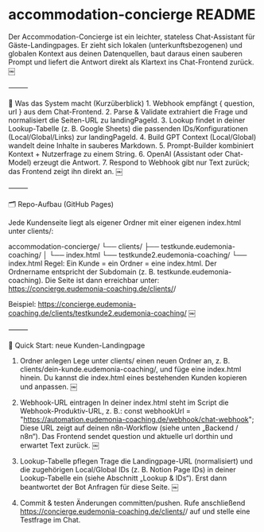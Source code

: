 # accommodation-concierge README
Der Accommodation-Concierge ist ein leichter, stateless Chat-Assistant für Gäste-Landingpages. Er zieht sich lokalen (unterkunftsbezogenen) und globalen Kontext aus deinen Datenquellen, baut daraus einen sauberen Prompt und liefert die Antwort direkt als Klartext ins Chat-Frontend zurück.  ￼

⸻

🔎 Was das System macht (Kurzüberblick)
	1.	Webhook empfängt { question, url } aus dem Chat-Frontend.
	2.	Parse & Validate extrahiert die Frage und normalisiert die Seiten-URL zu landingPageId.
	3.	Lookup findet in deiner Lookup-Tabelle (z. B. Google Sheets) die passenden IDs/Konfigurationen (Local/Global/Links) zur landingPageId.
	4.	Build GPT Context (Local/Global) wandelt deine Inhalte in sauberes Markdown.
	5.	Prompt-Builder kombiniert Kontext + Nutzerfrage zu einem String.
	6.	OpenAI (Assistant oder Chat-Model) erzeugt die Antwort.
	7.	Respond to Webhook gibt nur Text zurück; das Frontend zeigt ihn direkt an.  ￼

⸻

🗂️ Repo-Aufbau (GitHub Pages)

Jede Kundenseite liegt als eigener Ordner mit einer eigenen index.html unter clients/:

accommodation-concierge/
└── clients/
    ├── testkunde.eudemonia-coaching/
    │   └── index.html
    └── testkunde2.eudemonia-coaching/
        └── index.html
  Regel: Ein Kunde = ein Ordner = eine index.html. Der Ordnername entspricht der Subdomain (z. B. testkunde.eudemonia-coaching). Die Seite ist dann erreichbar unter:
  https://concierge.eudemonia-coaching.de/clients/<ordnername>/

  
  Beispiel:
https://concierge.eudemonia-coaching.de/clients/testkunde2.eudemonia-coaching/  ￼

⸻

🚀 Quick Start: neue Kunden-Landingpage
	
 1.	Ordner anlegen
Lege unter clients/ einen neuen Ordner an, z. B. clients/dein-kunde.eudemonia-coaching/, und füge eine index.html hinein. Du kannst die index.html eines bestehenden Kunden kopieren und anpassen.  ￼
	
 2.	Webhook-URL eintragen
In deiner index.html steht im Script die Webhook-Produktiv-URL, z. B.:
const webhookUrl = "https://automation.eudemonia-coaching.de/webhook/chat-webhook";
Diese URL zeigt auf deinen n8n-Workflow (siehe unten „Backend / n8n“). Das Frontend sendet question und aktuelle url dorthin und erwartet Text zurück.  ￼
	
 3.	Lookup-Tabelle pflegen
Trage die Landingpage-URL (normalisiert) und die zugehörigen Local/Global IDs (z. B. Notion Page IDs) in deiner Lookup-Tabelle ein (siehe Abschnitt „Lookup & IDs“). Erst dann beantwortet der Bot Anfragen für diese Seite.  ￼
	
 4.	Commit & testen
Änderungen committen/pushen. Rufe anschließend
https://concierge.eudemonia-coaching.de/clients/<dein-ordner>/ auf und stelle eine Testfrage im Chat.
